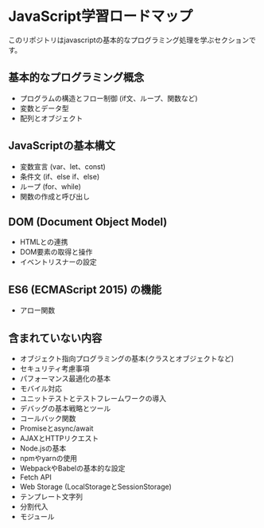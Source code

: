 # JavaScript学習ロードマップ
このリポジトリはjavascriptの基本的なプログラミング処理を学ぶセクションです。

## 基本的なプログラミング概念
- プログラムの構造とフロー制御 (if文、ループ、関数など)
- 変数とデータ型
- 配列とオブジェクト

## JavaScriptの基本構文
- 変数宣言 (var、let、const)
- 条件文 (if、else if、else)
- ループ (for、while)
- 関数の作成と呼び出し


## DOM (Document Object Model)
- HTMLとの連携
- DOM要素の取得と操作
- イベントリスナーの設定

## ES6 (ECMAScript 2015) の機能
- アロー関数


## 含まれていない内容
- オブジェクト指向プログラミングの基本(クラスとオブジェクトなど)
- セキュリティ考慮事項
- パフォーマンス最適化の基本
- モバイル対応
- ユニットテストとテストフレームワークの導入
- デバッグの基本戦略とツール
- コールバック関数
- Promiseとasync/await
- AJAXとHTTPリクエスト
- Node.jsの基本
- npmやyarnの使用
- WebpackやBabelの基本的な設定
- Fetch API
- Web Storage (LocalStorageとSessionStorage)
- テンプレート文字列
- 分割代入
- モジュール